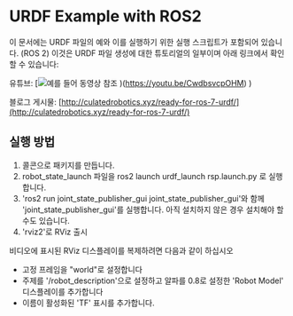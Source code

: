 # URDF Example with ROS2


이 문서에는 URDF 파일의 예와 이를 실행하기 위한 실행 스크립트가 포함되어 있습니다. (ROS 2)
이것은 URDF 파일 생성에 대한 튜토리얼의 일부이며 아래 링크에서 확인할 수 있습니다:








유튜브:
[![예를 들어 동영상 참조](https://img.youtube.com/vi/CwdbsvcpOHM/0.jpg) )(https://youtu.be/CwdbsvcpOHM) )

블로그 게시물:
[http://culatedrobotics.xyz/ready-for-ros-7-urdf/](http://culatedrobotics.xyz/ready-for-ros-7-urdf/)




## 실행 방법
1. 콜콘으로 패키지를 만듭니다.
2. robot_state_launch 파일을 ros2 launch urdf_launch rsp.launch.py 로 실행합니다.
3. 'ros2 run joint_state_publisher_gui joint_state_publisher_gui'와 함께 'joint_state_publisher_gui'를 실행합니다. 아직 설치하지 않은 경우 설치해야 할 수도 있습니다.
4. 'rviz2'로 RViz 출시

비디오에 표시된 RViz 디스플레이를 복제하려면 다음과 같이 하십시오
- 고정 프레임을 "world"로 설정합니다
- 주제를 '/robot_description'으로 설정하고 알파를 0.8로 설정한 'Robot Model' 디스플레이를 추가합니다
- 이름이 활성화된 'TF' 표시를 추가합니다.

